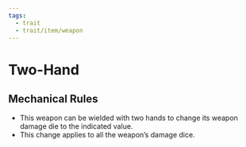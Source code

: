 ```yaml
---
tags:
  - trait
  - trait/item/weapon
---
```

# Two-Hand

## Mechanical Rules

- This weapon can be wielded with two hands to change its weapon damage die to the indicated value.
- This change applies to all the weapon’s damage dice.